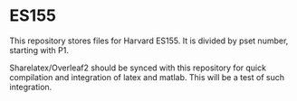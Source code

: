 # ES155

This repository stores files for Harvard ES155.  It is divided by pset number, starting with P1.

Sharelatex/Overleaf2 should be synced with this repository for quick compilation and integration of latex and matlab.  This will be a test of such integration.